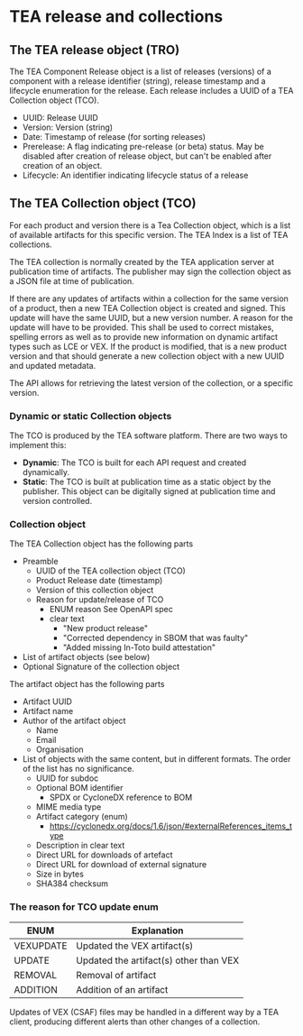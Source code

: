 # TEA release and collections

## The TEA release object (TRO)

The TEA Component Release object is a list of releases (versions) of a component
with a release identifier (string), release timestamp and a lifecycle
enumeration for the release. Each release includes a UUID of a 
TEA Collection object (TCO).

* UUID: Release UUID
* Version: Version (string)
* Date: Timestamp of release (for sorting releases)
* Prerelease: A flag indicating pre-release (or beta) status. May be disabled
  after creation of release object, but can't be enabled after creation of
  an object.
* Lifecycle: An identifier indicating lifecycle status of a release

## The TEA Collection object (TCO)

For each product and version there is a Tea Collection object, which is a list
of available artifacts for this specific version. The TEA Index is a list of
TEA collections.

The TEA collection is normally created by the TEA application server at
publication time of artifacts. The publisher may sign the collection
object as a JSON file at time of publication.

If there are any updates of artifacts within a collection for the same
version of a product, then a new TEA Collection object is created and signed.
This update will have the same UUID, but a new version number. A reason
for the update will have to be provided. This shall be used to
correct mistakes, spelling errors as well as to provide new information
on dynamic artifact types such as LCE or VEX. If the product
is modified, that is a new product version and that should generate
a new collection object with a new UUID and updated metadata.

The API allows for retrieving the latest version of the collection,
or a specific version.

### Dynamic or static Collection objects

The TCO is produced by the TEA software platform. There are two ways
to implement this:

* __Dynamic__: The TCO is built for each API request and created
  dynamically.
* __Static__: The TCO is built at publication time as a static
  object by the publisher. This object can be digitally signed at
  publication time and version controlled.

### Collection object

The TEA Collection object has the following parts

* Preamble
  * UUID of the TEA collection object (TCO)
  * Product Release date (timestamp)
  * Version of this collection object
  * Reason for update/release of TCO
    * ENUM reason
      See OpenAPI spec
    * clear text
      * "New product release"
      * "Corrected dependency in SBOM that was faulty"
      * "Added missing In-Toto build attestation"
* List of artifact objects (see below)
* Optional Signature of the collection object

The artifact object has the following parts

* Artifact UUID
* Artifact name
* Author of the artifact object
  * Name
  * Email
  * Organisation
* List of objects with the same content, but in different formats.
  The order of the list has no significance.
  * UUID for subdoc
  * Optional BOM identifier
    * SPDX or CycloneDX reference to BOM
  * MIME media type
  * Artifact category (enum)
    * <https://cyclonedx.org/docs/1.6/json/#externalReferences_items_type>
  * Description in clear text
  * Direct URL for downloads of artefact
  * Direct URL for download of external signature
  * Size in bytes
  * SHA384 checksum

### The reason for TCO update enum

| ENUM        | Explanation                    |
|-------------|--------------------------------|
| VEXUPDATE   | Updated the VEX artifact(s)    |
| UPDATE  | Updated the artifact(s) other than VEX |
| REMOVAL | Removal of artifact       |
| ADDITION | Addition of an artifact |

Updates of VEX (CSAF) files may be handled in a different way by a TEA client,
producing different alerts than other changes of a collection.
